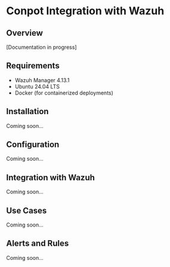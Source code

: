 # Conpot Integration with Wazuh

## Overview
[Documentation in progress]

## Requirements
- Wazuh Manager 4.13.1
- Ubuntu 24.04 LTS
- Docker (for containerized deployments)

## Installation
Coming soon...

## Configuration
Coming soon...

## Integration with Wazuh
Coming soon...

## Use Cases
Coming soon...

## Alerts and Rules
Coming soon...
